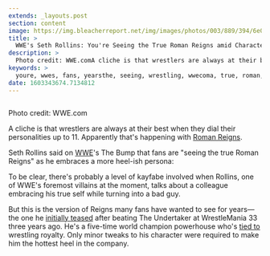 ```yaml
--- 
extends: _layouts.post 
section: content 
image: https://img.bleacherreport.net/img/images/photos/003/889/394/6e067bf22e031ae8f5d473486d91f03d_crop_exact.jpg?w=1200&h=1200&q=75 
title: > 
  WWE's Seth Rollins: You're Seeing the True Roman Reigns amid Character Change 
description: > 
  Photo credit: WWE.comA cliche is that wrestlers are always at their best when they dial their personalities up to 11.Apparently that's happening with Roman Reigns.Seth Rollins said on WWE's The Bump that fans are "seeing the true Roman Reigns" as he embraces a more heel-ish persona:To be clear, there's probably a level of kayfabe involved when Rollins, one of WWE's foremost villains at the moment, talks about a colleague embracing his true self while turning into a bad guy.But this is the version of Reigns many fans have wanted to see for years—the one he initially teased after beating The Undertaker at WrestleMania 33 three years ago.Only minor tweaks to his character were required to make him the hottest heel in the company. 
keywords: > 
  youre, wwes, fans, yearsthe, seeing, wrestling, wwecoma, true, roman, character, rollins, change, reigns, wrestlers, seth 
date: 1603343674.7134812 
--- 
```

<div><p></p><img alt="" src="https://static-assets.bleacherreport.net/img/atoms/lazyImage/logo.png"><p class="credit">Photo credit: WWE.com</p><p class="">A cliche is that wrestlers are always at their best when they dial their personalities up to 11. Apparently that's happening with <a href="http://bleacherreport.com/roman-reigns">Roman Reigns</a>.</p><p class="">Seth Rollins said on <a href="http://bleacherreport.com/wwe">WWE</a>'s The Bump that fans are "seeing the true Roman Reigns" as he embraces a more heel-ish persona:</p><p class="">To be clear, there's probably a level of kayfabe involved when Rollins, one of WWE's foremost villains at the moment, talks about a colleague embracing his true self while turning into a bad guy.</p><p class="">But this is the version of Reigns many fans have wanted to see for years&#8212;the one he <a href="https://www.youtube.com/watch?v=o8s6PZ1Iwp4" target="_blank" rel="noopener noreferrer">initially teased</a> after beating The Undertaker at WrestleMania 33 three years ago. He's a five-time world champion powerhouse who's <a href="https://www.wwe.com/inside/anoai-family-photos#fid-27204101" target="_blank" rel="noopener noreferrer">tied to</a> wrestling royalty. Only minor tweaks to his character were required to make him the hottest heel in the company.</p></div>